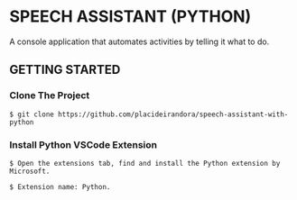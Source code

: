 # SPEECH ASSISTANT (PYTHON)
A console application that automates activities by telling it what to do.

## GETTING STARTED

### Clone The Project

```
$ git clone https://github.com/placideirandora/speech-assistant-with-python
```

### Install Python VSCode Extension 

```
$ Open the extensions tab, find and install the Python extension by Microsoft. 
```
```
$ Extension name: Python.
```
